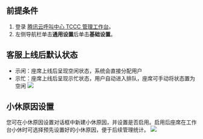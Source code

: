 ## 前提条件
1. 登录 [腾讯云呼叫中心 TCCC 管理工作台](https://console.cloud.tencent.com/ccc)。
2. 左侧导航栏单击**通用设置**后单击**基础设置**。

## 客服上线后默认状态
- 示闲：座席上线后呈现空闲状态，系统会直接分配用户
- 示忙：座席上线后呈现示忙状态，用户自动进入排队，座席可手动将状态置为空闲
![](https://qcloudimg.tencent-cloud.cn/raw/527646c025e10ec387e4aa1ac7ec0148.png)

## 小休原因设置
您可在小休原因设置对话框中新建小休原因，并设置是否启用。启用后座席在工作台小休时可选择预先设置好的小休原因，便于后续管理统计。
![](https://qcloudimg.tencent-cloud.cn/raw/5ae6d80741d3facdce67564ec97a878b.png)
